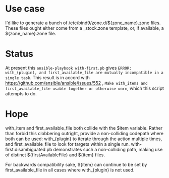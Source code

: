Use case
========

I'd like to generate a bunch of /etc/bind9/zone.d/${zone_name}.zone files. These files ought either come from a _stock.zone template, or, if available, a ${zone_name}.zone file.

Status
======

At present this `ansible-playbook with-first.pb` gives `ERROR: with_(plugin), and first_available_file are mutually incompatible in a single task`. This result is in accord with https://github.com/ansible/ansible/issues/552 , `Make with_items and first_available_file usable together or otherwise warn`, which this script attempts to do.

Hope
====

with_item and first_available_file both collide with the $item variable. Rather than forbid this clobbering outright, provide a non-colliding codepath where both can be used: with_{plugin} to iterate through the action multiple times, and first_available_file to look for targets within a single run. with-first.disambiguated.pb demonstrates such a non-colliding path, making use of distinct ${firstAvailableFile} and ${item} files.

For backwards compatibility sake, ${item} can continue to be set by first_available_file in all cases where with_{plugin} is not used.
